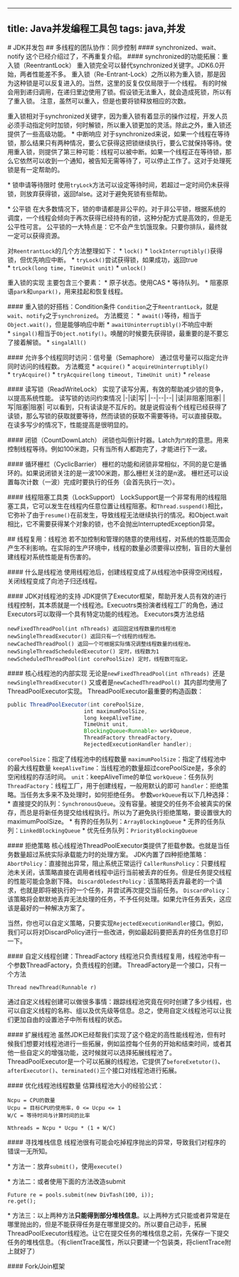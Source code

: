 -----------------------
title: Java并发编程工具包
tags: java,并发
-----------------------
# JDK并发包
## 多线程的团队协作：同步控制
#### synchronized、wait、notify
这个已经介绍过了，不再重复介绍。
#### synchronized的功能拓展：重入锁（ReentrantLock）
重入锁完全可以替代synchronized关键字。JDK6.0开始，两者性能差不多。
重入锁（Re-Entrant-Lock）之所以称为重入锁，那是因为这种锁是可以反复进入的。当然，这里的反复仅仅局限于一个线程。
有的时候会用到递归调用，在递归里边使用了锁。假设锁无法重入，就会造成死锁，所以有了重入锁。
注意，虽然可以重入，但是也要将锁释放相应的次数。

重入锁相对于synchronized关键字，因为重入锁有着显示的操作过程，开发人员必须手动指定何时加锁，何时解锁，所以重入锁更加的灵活。除此之外，重入锁还提供了一些高级功能。
* 中断响应
对于synchronized来说，如果一个线程在等待锁，那么结果只有两种情况，要么它获得这把锁继续执行，要么它就保持等待。使用重入锁，则提供了第三种可能：线程可以被中断。如果一个线程正在等待锁，那么它依然可以收到一个通知，被告知无需等待了，可以停止工作了。这对于处理死锁是有一定帮助的。

* 锁申请等待限时
使用`tryLock`方法可以设定等待时间，若超过一定时间仍未获得锁，则放弃获得锁，返回false。这对于避免死锁有些帮助。

* 公平锁
在大多数情况下，锁的申请都是非公平的。对于非公平锁，根据系统的调度，一个线程会倾向于再次获得已经持有的锁，这种分配方式是高效的，但是无公平性可言。
公平锁的一大特点是：它不会产生饥饿现象。只要你排队，最终就一定可以获得资源。

对`ReentrantLock`的几个方法整理如下：
* `lock()`
* `lockInterruptibly()`获得锁，但优先响应中断。
* `tryLock()`尝试获得锁，如果成功，返回true
* `trLock(long time, TimeUnit unit)`
* `unlock()`

重入锁的实现
主要包含三个要素：
* 原子状态。使用CAS
* 等待队列。
* 阻塞原语`park`和`unpark()`，用来挂起和恢复线程。

#### 重入锁的好搭档：Condition条件
`Condition`之于`ReentrantLock`，就是`wait`、`notify`之于`synchronized`。
方法概览：
* `await()`等待，相当于`Object.wait()`，但是能够响应中断
* `awaitUninterruptibly()`不响应中断
* `singal()`相当于`Object.notify()`。唤醒的时候要先获得锁，最重要的是不要忘了接着解锁。
* `singalAll()`

#### 允许多个线程同时访问：信号量（Semaphore）
通过信号量可以指定允许同时访问的线程数。
方法概览
* `acquire()`
* `acquireUninterruptibly()`
* `tryAcquire()`
* `tryAcquire(long timeout, TimeUnit unit)`
* `release`

#### 读写锁（ReadWriteLock）
实现了读写分离，有效的帮助减少锁的竞争，以提高系统性能。
读写锁的访问约束情况
|-|读|写|
|--|--|--|
|读|非阻塞|阻塞|
|写|阻塞|阻塞|
可以看到，只有读读是不互斥的。就是说假设有个线程已经获得了读锁，那么写锁的获取就要等待，然而读锁的获取不需要等待。可以直接获取。
在读多写少的情况下，性能提高是很明显的。

#### 闭锁（CountDownLatch）
闭锁也叫倒计时器。Latch为`门栓`的意思。用来控制线程等待。例如100米跑，只有当所有人都跑完了，才能进行下一波。

#### 循环栅栏（CyclicBarrier）
栅栏的功能和闭锁非常相似，不同的是它是循环的。如果说闭锁关注的是一波100米跑，那么栅栏关注的是n波。
栅栏还可以设置每次计数（一波）完成时要执行的任务（会首先执行一次）。

#### 线程阻塞工具类（LockSupport）
LockSupport是一个非常有用的线程阻塞工具，它可以发生在线程内任意位置让线程阻塞。和`Thread.suspend()`相比，它弥补了由于`resume()`在前发生，导致线程无法继续执行的情况。和Object.wait相比，它不需要获得某个对象的锁，也不会抛出InterruptedException异常。

## 线程复用：线程池
若不加控制和管理的随意的使用线程，对系统的性能范围会产生不利影响。在实际的生产环境中，线程的数量必须要得以控制，盲目的大量创建线程对系统性能是有伤害的。

#### 什么是线程池
使用线程池后，创建线程变成了从线程池中获得空闲线程，关闭线程变成了向池子归还线程。

#### JDK对线程池的支持
JDK提供了Executor框架，帮助开发人员有效的进行线程控制，其本质就是一个线程池。Execuotrs类扮演者线程工厂的角色，通过Executors可以取得一个具有特定功能的线程池。
Executors类方法总结
```
newFixedThreadPool(int nThreads) 返回固定线程数量的线程池
newSingleThreadExecutor() 返回只有一个线程的线程池。
newCachedThreadPool() 返回一个可根据实际情况调整线程数量的线程池。
newSingleThreadScheduledExecutor() 定时，线程数为1
newScheduledThreadPool(int corePoolSize) 定时，线程数可指定。
```
#### 核心线程池的内部实现
无论是`newFixedThreadPool(int nThreads) `还是`newSingleThreadExecutor()` 又或者是`newCachedThreadPool() `其内部均使用了ThreadPoolExecutor实现。
ThreadPoolExecutor最重要的构造函数：
```java
public ThreadPoolExecutor(int corePoolSize, 
                        int maximumPoolSize,
                        long keepAliveTime,
                        TimeUnit unit,
                        BlockingQueue<Runnable> workQueue,
                        ThreadFactory threadFactory,
                        RejectedExecutionHandler handler);
```
`corePoolSize`：指定了线程池中的线程数量
`maximumPoolSize`：指定了线程池中的最大线程数量
`keepAliveTime`：当线程池的数量超过corePoolSize是，多余的空闲线程的存活时间。
`unit`：keepAliveTime的单位
`workQueue`：任务队列
`ThreadFactory`：线程工厂，用于创建线程，一般用默认的即可
`handler`：拒绝策略。当任务太多来不及处理时，如何拒绝任务。
参数`workQueue`有以下几种选择：
* 直接提交的队列：`SynchronousQueue`。没有容量。被提交的任务不会被真实的保存，而总是将新任务提交给线程执行。所以为了避免执行拒绝策略，要设置很大的maximumPoolSize。
* 有界的任务队列：`ArrayBlockingQueue`
* 无界的任务队列：`LinkedBlockingQueue`
* 优先任务队列：`PriorityBlockingQueue`

#### 拒绝策略
核心线程池ThreadPoolExecutor类提供了拒载参数。也就是当任务数量超过系统实际承载能力时的处理方案。
JDK内置了四种拒绝策略：
`AbortPolicy`：直接抛出异常，阻止系统正常运行
`CallerRunsPolicy`：只要线程池未关闭，该策略直接在调用者线程中运行当前被丢弃的任务。但是任务提交线程的性能可能会急剧下降。
`DiscardOledestPolicy`：该策略将丢弃最老的一个请求，也就是即将被执行的一个任务，并尝试再次提交当前任务。
`DiscardPolicy`：该策略将会默默地丢弃无法处理的任务，不予任何处理。如果允许任务丢失，这应该是最好的一种解决方案了。

当然，你也可以自定义策略，只要实现`RejectedExecutionHandler`接口。例如，我们可以将对DiscardPolicy进行一些改进，例如最起码要把丢弃的任务信息打印一下。

#### 自定义线程创建：ThreadFactory
线程池只负责线程复用，线程池中有一个参数ThreadFactory，负责线程的创建。
ThreadFactory是一个接口，只有一个方法
```
Thread newThread(Runnable r)
```
通过自定义线程创建可以做很多事情：跟踪线程池究竟在何时创建了多少线程，也可以自定义线程的名称、组以及优先级等信息。总之，使用自定义线程池可以让我们更加自由的设置池子中所有线程的状态。

#### 扩展线程池
虽然JDK已经帮我们实现了这个稳定的高性能线程池，但有时候我们想要对线程池进行一些拓展，例如监控每个任务的开始和结束时间，或者其他一些自定义的增强功能，这时候就可以选择拓展线程池了。
ThreadPoolExecutor是一个可以拓展的线程池，它提供了`beforeExetutor()`、`afterExecutor()`、`terminated()`三个接口对线程池进行拓展。

#### 优化线程池线程数量
估算线程池大小的经验公式：
```
Ncpu = CPU的数量
Ucpu = 目标CPU的使用率，0 <= Ucpu <= 1
W/C = 等待时间与计算时间的比率

Nthreads = Ncpu * Ucpu * (1 + W/C)
```

#### 寻找堆栈信息
线程池很有可能会吃掉程序抛出的异常，导致我们对程序的错误一无所知。

* 方法一：放弃`submit()`，使用`execute()`

* 方法二：或者使用下面的方法改造submit
```
Future re = pools.submit(new DivTash(100, i));
re.get();
```
* 方法三：以上两种方法**只能得到部分堆栈信息**。以上两种方式只能或者异常是在哪里抛出的，但是不能获得任务是在哪里提交的。所以要自己动手，拓展ThreadPoolExecutor线程池。让它在提交任务的堆栈信息之前，先保存一下提交任务的堆栈信息。（有clientTrace属性，所以只要建一个包装类，将clientTrace附上就好了）

#### Fork/Join框架
